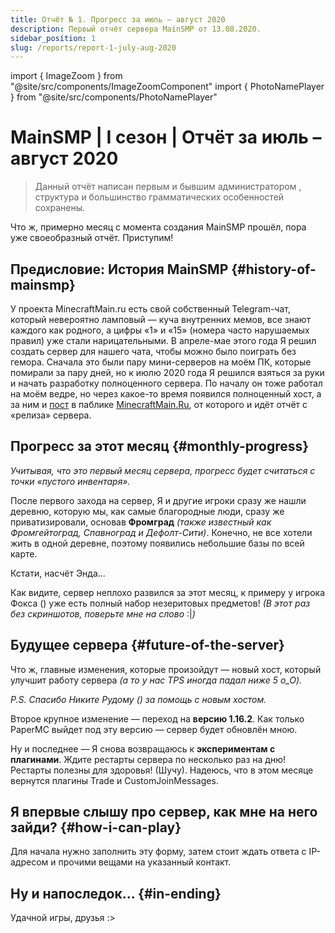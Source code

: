```yaml
---
title: Отчёт № 1. Прогресс за июль – август 2020
description: Первый отчёт сервера MainSMP от 13.08.2020.
sidebar_posítion: 1
slug: /reports/report-1-july-aug-2020
---
```


import { ImageZoom } from "@site/src/components/ImageZoomComponent"
import { PhotoNamePlayer } from "@site/src/components/PhotoNamePlayer"

# MainSMP | I сезон | Отчёт за июль – август 2020

> Данный отчёт написан первым и бывшим администратором <PhotoNamePlayer nickname="DrKolbasa"/>, структура и большинство грамматических особенностей сохранены.

Что ж, примерно месяц с момента создания MainSMP прошёл, пора уже своеобразный отчёт. Приступим! 

## Предисловие: История MainSMP {#history-of-mainsmp}

У проекта MinecraftMain.ru есть свой собственный Telegram-чат, который невероятно ламповый — куча внутренних мемов, все знают каждого как родного, а цифры «1» и «15» (номера часто нарушаемых правил) уже стали нарицательными. В апреле-мае этого года Я решил создать сервер для нашего чата, чтобы можно было поиграть без гемора. Сначала это были пару мини-серверов на моём ПК, которые помирали за пару дней, но к июлю 2020 года Я решился взяться за руки и начать разработку полноценного сервера. По началу он тоже работал на моём ведре, но через какое-то время появился полноценный хост, а за ним и [пост](https://vk.com/wall-12848036_833428) в паблике [MinecraftMain.Ru](https://vk.com/minecraftmain), от которого и идёт отчёт с «релиза» сервера.

## Прогресс за этот месяц {#monthly-progress}

_Учитывая, что это первый месяц сервера, прогресс будет считаться с точки «пустого инвентаря»._

<ImageZoom
  src="/img/reports/report-1-july-aug-2020/rep1-pic1-spawn-pervogo-sezona-mainsmp.png"
  alt="Спавн Фромграда на первом сезоне"
  description="Фромград"
/>

<ImageZoom
  src="/img/reports/report-1-july-aug-2020/rep1-pic2-niznij-hab-pervogo-sezona-mainsmp.png"
  alt="Хаб в Незере на первом сезоне"
  description="Нижний Фромград — небольшой хаб в Незере"
/>

После первого захода на сервер, Я и другие игроки сразу же нашли деревню, которую мы, как самые благородные люди, сразу же приватизировали, основав **Фромград** _(также известный как Фромгейтоград, Спавноград и Дефолт-Сити)_.
Конечно, не все хотели жить в одной деревне, поэтому появились небольшие базы по всей карте.

<ImageZoom
  src="/img/reports/report-1-july-aug-2020/rep1-pic3-baza-mistrz-the___master.png"
  alt="База игрока Mistrz (The____Master) на первом сезоне"
  description="База Mistrz'а (The____Master'а)"
/>

<ImageZoom
  src="/img/reports/report-1-july-aug-2020/rep1-pic4-hab-v-pustine-Flammablelion.png"
  alt="Пустынный храм (хаб) игрока Flammablelion на первом сезоне"
  description="Пустынный храм Flammablelion'а (скорее просто хаб в пустыне, но всё же)"
/>

<ImageZoom
  src="/img/reports/report-1-july-aug-2020/rep1-pic5-baza-urazov.png"
  alt="База игрока URAZOV на первом сезоне"
  description="База URAZOV'а (из-за близкого расположения к порталу в Энд использовать как хаб туда)"
/>

Кстати, насчёт Энда...

<ImageZoom
  src="/img/reports/report-1-july-aug-2020/rep1-pic6-final-bitvi-enda.png"
  alt="Первое убийство Эндер-дракона на первом сезоне"
  description="Скриншот финала битвы с драконом. Таймер пришлось делать самому на основе дата-паков :)"
/>

<ImageZoom
  src="/img/reports/report-1-july-aug-2020/rep1-pic7-ferma-opita-mistrz.png"
  alt="Ферма опыта на эндерменах игрока Mistrz (The___Master) на первом сезоне"
  description="Ферма опыта, построенная Mistrz'ом (The____Master'ом)"
/>

Как видите, сервер неплохо развился за этот месяц, к примеру у игрока Фокса (<PhotoNamePlayer nickname="rydyk777"/>) уже есть полный набор незеритовых предметов! _(В этот раз без скриншотов, поверьте мне на слово_ :|_)_

## Будущее сервера {#future-of-the-server}

Что ж, главные изменения, которые произойдут — новый хост, который улучшит работу сервера _(а то у нас TPS иногда падал ниже 5 o_O)._

<ImageZoom
  src="/img/reports/report-1-july-aug-2020/rep1-pic8-logi-finala-bitvi-enda-tps.png"
  alt="Скриншот чата Телеграм-бота при первом убийстве Эндер-дракона на первом сезоне"
  description="Скриншот логов (не обращайте внимание на интерфейс Telegram — это плагин)"
/>

_P.S. Спасибо Никите Рудому (<PhotoNamePlayer nickname="ql_Nik_lp"/>) за помощь с новым хостом._

Второе крупное изменение — переход на **версию 1.16.2**. Как только PaperMC выйдет под эту версию — сервер будет обновлён мною.


Ну и последнее — Я снова возвращаюсь к **экспериментам с плагинами**. Ждите рестарты сервера по несколько раз на дню! Рестарты полезны для здоровья! (Шучу). Надеюсь, что в этом месяце вернутся плагины Trade и CustomJoinMessages.

## Я впервые слышу про сервер, как мне на него зайди? {#how-i-can-play}
Для начала нужно заполнить эту форму, затем стоит ждать ответа с IP-адресом и прочими вещами на указанный контакт.

## Ну и напоследок... {#in-ending}
Удачной игры, друзья :>